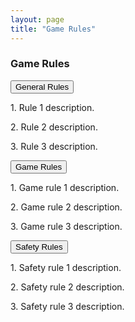 ```yaml
---
layout: page
title: "Game Rules"
---
```

### Game Rules

<div class="dropdown">
  <button class="dropbtn">General Rules</button>
  <div class="dropdown-content">
    <p>1. Rule 1 description.</p>
    <p>2. Rule 2 description.</p>
    <p>3. Rule 3 description.</p>
  </div>
</div>

<div class="dropdown">
  <button class="dropbtn">Game Rules</button>
  <div class="dropdown-content">
    <p>1. Game rule 1 description.</p>
    <p>2. Game rule 2 description.</p>
    <p>3. Game rule 3 description.</p>
  </div>
</div>

<div class="dropdown">
  <button class="dropbtn">Safety Rules</button>
  <div class="dropdown-content">
    <p>1. Safety rule 1 description.</p>
    <p>2. Safety rule 2 description.</p>
    <p>3. Safety rule 3 description.</p>
  </div>
</div>